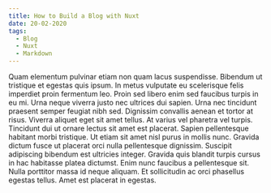 ```yaml
---
title: How to Build a Blog with Nuxt
date: 20-02-2020
tags:
  - Blog
  - Nuxt
  - Markdown
---
```


Quam elementum pulvinar etiam non quam lacus suspendisse. Bibendum ut tristique et egestas quis ipsum. In metus vulputate eu scelerisque felis imperdiet proin fermentum leo. Proin sed libero enim sed faucibus turpis in eu mi. Urna neque viverra justo nec ultrices dui sapien. Urna nec tincidunt praesent semper feugiat nibh sed. Dignissim convallis aenean et tortor at risus. Viverra aliquet eget sit amet tellus. At varius vel pharetra vel turpis. Tincidunt dui ut ornare lectus sit amet est placerat. Sapien pellentesque habitant morbi tristique. Ut etiam sit amet nisl purus in mollis nunc. Gravida dictum fusce ut placerat orci nulla pellentesque dignissim. Suscipit adipiscing bibendum est ultricies integer. Gravida quis blandit turpis cursus in hac habitasse platea dictumst. Enim nunc faucibus a pellentesque sit. Nulla porttitor massa id neque aliquam. Et sollicitudin ac orci phasellus egestas tellus. Amet est placerat in egestas.
